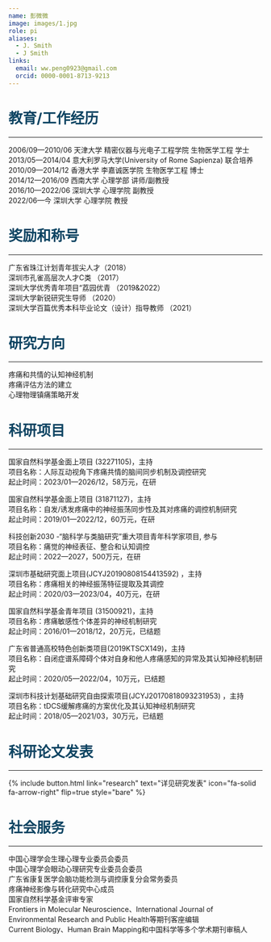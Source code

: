 ```yaml
---
name: 彭微微
image: images/1.jpg
role: pi
aliases:
  - J. Smith
  - J Smith
links:
  email: ww.peng0923@gmail.com
  orcid: 0000-0001-8713-9213
---
```


# <span style="color:rgb(14, 69, 99);">教育/工作经历</span>
<hr>
<p>
2006/09—2010/06  天津大学 精密仪器与光电子工程学院 生物医学工程 学士 <br>
2013/05—2014/04  意大利罗马大学(University of Rome Sapienza) 联合培养<br>
2010/09—2014/12  香港大学 李嘉诚医学院 生物医学工程 博士 <br>
2014/12—2016/09  西南大学 心理学部 讲师/副教授<br>
2016/10—2022/06  深圳大学 心理学院 副教授<br>
2022/06—今       深圳大学 心理学院 教授<br>
</p>

# <span style="color:rgb(14, 69, 99);">奖励和称号</span>
<hr>
<p>
广东省珠江计划青年拔尖人才（2018）<br>
深圳市孔雀高层次人才C类 （2017）<br>
深圳大学优秀青年项目“荔园优青 （2019&2022）<br>
深圳大学新锐研究生导师 （2020）<br>
深圳大学百篇优秀本科毕业论文（设计）指导教师 （2021）<br>
</p>

# <span style="color:rgb(14, 69, 99);">研究方向</span>
<hr>
<p>
疼痛和共情的认知神经机制<br>
疼痛评估方法的建立<br>
心理物理镇痛策略开发<br>
</p>


# <span style="color:rgb(14, 69, 99);">科研项目</span>
<hr>
<p>
国家自然科学基金面上项目 (32271105)，主持 <br>
项目名称：人际互动视角下疼痛共情的脑间同步机制及调控研究<br>
起止时间：2023/01—2026/12，58万元，在研<br>
</p>

<p>
国家自然科学基金面上项目 (31871127)，主持<br>
项目名称：自发/诱发疼痛中的神经振荡同步性及其对疼痛的调控机制研究<br>
起止时间：2019/01—2022/12，60万元，在研<br>
</p>

<p>
科技创新2030 -“脑科学与类脑研究”重大项目青年科学家项目, 参与<br>
项目名称：痛觉的神经表征、整合和认知调控<br>
起止时间：2022—2027，500万元，在研<br>
</p>

<p>
深圳市基础研究面上项目(JCYJ20190808154413592) ，主持<br>
项目名称：疼痛相关的神经振荡特征提取及其调控<br>
起止时间：2020/03—2023/04，40万元，在研<br>
</p>

<p>
国家自然科学基金青年项目 (31500921)，主持<br>
项目名称：疼痛敏感性个体差异的神经机制研究<br>
起止时间：2016/01—2018/12，20万元，已结题<br>
</p>

<p>
广东省普通高校特色创新类项目(2019KTSCX149)，主持<br>
项目名称：自闭症谱系障碍个体对自身和他人疼痛感知的异常及其认知神经机制研究<br>
起止时间：2020/05—2022/04，10万元，已结题<br>
</p>

<p>
深圳市科技计划基础研究自由探索项目(JCYJ20170818093231953) ，主持<br>
项目名称：tDCS缓解疼痛的方案优化及其认知神经机制研究<br>
起止时间：2018/05—2021/03，30万元，已结题<br>
</p>

# <span style="color:rgb(14, 69, 99);">科研论文发表</span>
<hr>
{%
  include button.html
  link="research"
  text="详见研究发表"
  icon="fa-solid fa-arrow-right"
  flip=true
  style="bare"
%}

# <span style="color:rgb(14, 69, 99);">社会服务</span>
<hr>
中国心理学会生理心理专业委员会委员<br>
中国心理学会眼动心理研究专业委员会委员<br>
广东省康复医学会脑功能检测与调控康复分会常务委员<br>
疼痛神经影像与转化研究中心成员<br>
国家自然科学基金评审专家<br>
Frontiers in Molecular Neuroscience、International Journal of Environmental Research and Public Health等期刊客座编辑<br>
Current Biology、Human Brain Mapping和中国科学等多个学术期刊审稿人<br>